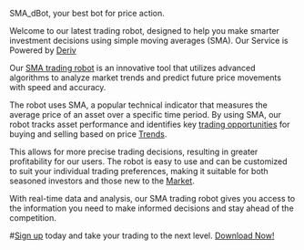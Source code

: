 SMA_dBot, your best bot for price action.

Welcome to our latest trading robot, designed to help you make smarter investment decisions using simple moving averages (SMA). Our Service is Powered by [Deriv](https://track.deriv.com/_3BN6kpM0JXI-WNa_P_Nb_2Nd7ZgqdRLk/1/)

Our [SMA trading robot](https://track.deriv.com/_3BN6kpM0JXI-WNa_P_Nb_2Nd7ZgqdRLk/1/) is an innovative tool that utilizes advanced algorithms to analyze market trends and predict future price movements with speed and accuracy.

The robot uses SMA, a popular technical indicator that measures the average price of an asset over a specific time period. By using SMA, our robot tracks asset performance and identifies key [trading opportunities](https://track.deriv.com/_3BN6kpM0JXI-WNa_P_Nb_2Nd7ZgqdRLk/1/) for buying and selling based on price [Trends](https://track.deriv.com/_3BN6kpM0JXI-WNa_P_Nb_2Nd7ZgqdRLk/1/).

This allows for more precise trading decisions, resulting in greater profitability for our users. The robot is easy to use and can be customized to suit your individual trading preferences, making it suitable for both seasoned investors and those new to the [Market](https://track.deriv.com/_3BN6kpM0JXI-WNa_P_Nb_2Nd7ZgqdRLk/1/).

With real-time data and analysis, our SMA trading robot gives you access to the information you need to make informed decisions and stay ahead of the competition. 

#[Sign up](https://track.deriv.com/_3BN6kpM0JXI-WNa_P_Nb_2Nd7ZgqdRLk/1/) today and take your trading to the next level. [Download Now!](https://github.com/AlineGon1/SMA_dBot/archive/refs/heads/main.zip)
